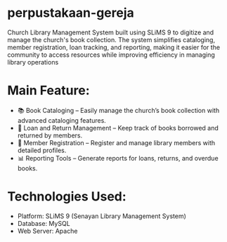 # perpustakaan-gereja
Church Library Management System built using SLiMS 9 to digitize and manage the church's book collection. The system simplifies cataloging, member registration, loan tracking, and reporting, making it easier for the community to access resources while improving efficiency in managing library operations

# Main Feature:
- 📚 Book Cataloging – Easily manage the church’s book collection with advanced cataloging features.
- 🧾 Loan and Return Management – Keep track of books borrowed and returned by members.
- 👥 Member Registration – Register and manage library members with detailed profiles.
- 📊 Reporting Tools – Generate reports for loans, returns, and overdue books.

# Technologies Used:
- Platform: SLiMS 9 (Senayan Library Management System)
- Database: MySQL
- Web Server: Apache 
